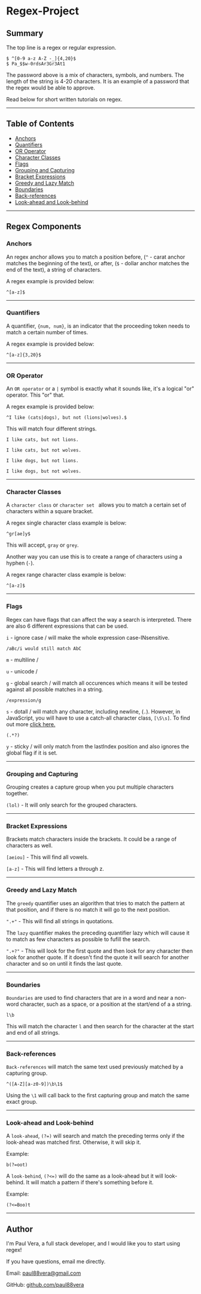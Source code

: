 # Regex-Project

## Summary
The top line is a regex or regular expression.
```
$ ^[0-9 a-z A-Z -_]{4,20}$
$ Pa_$$w-0rdsAr3Gr3At1
```
The password above is a mix of characters, symbols, and numbers. The length of the string is 4-20 characters.
It is an example of a password that the regex would be able to approve.

Read below for short written tutorials on regex.

---

## Table of Contents

- [Anchors](#anchors)
- [Quantifiers](#quantifiers)
- [OR Operator](#or-operator)
- [Character Classes](#character-classes)
- [Flags](#flags)
- [Grouping and Capturing](#grouping-and-capturing)
- [Bracket Expressions](#bracket-expressions)
- [Greedy and Lazy Match](#greedy-and-lazy-match)
- [Boundaries](#boundaries)
- [Back-references](#back-references)
- [Look-ahead and Look-behind](#look-ahead-and-look-behind)

---

## Regex Components

### Anchors
An regex anchor allows you to match a position before, (`^` - carat anchor matches the beginning of the text), or after, (`$` - dollar anchor matches the end of the text), a string of characters.

A regex example is provided below:
```
^[a-z]$
```
---

### Quantifiers
A quantifier, `{num, num}`, is an indicator that the proceeding token needs to match a certain number of times.

A regex example is provided below:
```
^[a-z]{3,20}$
```
---

### OR Operator
An `OR operator` or a `|` symbol is exactly what it sounds like, it's a logical "or" operator. This "or" that.

A regex example is provided below:
```
^I like (cats|dogs), but not (lions|wolves).$
```
This will match four different strings.

`I like cats, but not lions.`

`I like cats, but not wolves.`

`I like dogs, but not lions.`

`I like dogs, but not wolves.`

---

### Character Classes
A `character class` or `character set ` allows you to match a certain set of characters within a square bracket.

A regex single character class example is below:
```
^gr[ae]y$
```
This will accept, `gray` or `grey`.

Another way you can use this is to create a range of characters using a hyphen (`-`).

A regex range character class example is below:
```
^[a-z]$
```
---

### Flags
Regex can have flags that can affect the way a search is interpreted. There are also 6 different expressions that can be used.

`i` - ignore case / will make the whole expression case-INsensitive.

`/aBc/i would still match AbC`

`m` - multiline / 

`u` - unicode / 

`g` - global search / will match all occurences which means it will be tested against all possible matches in a string.

`/expression/g`

`s` - dotall / will match any character, including newline, (`.`). However, in JavaScript, you will have to use a catch-all character class, `[\S\s]`. To find out more [click here.](https://riptutorial.com/regex/example/18156/dotall-modifier)

`(.*?)`

`y` - sticky / will only match from the lastIndex position and also ignores the global flag if it is set.

---

### Grouping and Capturing
Grouping creates a capture group when you put multiple characters together.

`(lol)` - 
It will only search for the grouped characters.

---

### Bracket Expressions
Brackets match characters inside the brackets. It could be a range of characters as well.

`[aeiou]` -
This will find all vowels.

`[a-z]` -
This will find letters a through z.

---

### Greedy and Lazy Match
The `greedy` quantifier uses an algorithm that tries to match the pattern at that position, and if there is no match it will go to the next position.

`".+"` - This will find all strings in quotations.

The `lazy` quantifier makes the preceding quantifier lazy which will cause it to match as few characters as possible to fufill the search.

`".+?"` - This will look for the first quote and then look for any character then look for another quote. If it doesn't find the quote it will search for another character and so on until it finds the last quote.

---

### Boundaries
`Boundaries` are used to find characters that are in a word and near a non-word character, such as a space, or a position at the start/end of a a string.

```
l\b
```
This will match the character `l` and then search for the character at the start and end of all strings.

---

### Back-references
`Back-references` will match the same text used previously matched by a capturing group.

```
^([A-Z][a-z0-9])\b\1$
```
Using the `\1` will call back to the first capturing group and match the same exact group.

---

### Look-ahead and Look-behind
A `look-ahead`, `(?=)` will search and match the preceding terms only if the look-ahead was matched first. Otherwise, it will skip it.

Example:
```
b(?=oot)
```

A `look-behind`, `(?<=)` will do the same as a look-ahead but it will look-behind. It will match a pattern if there's something before it.

Example:
```
(?<=Boo)t
```

---

## Author
I'm Paul Vera, a full stack developer, and I would like you to start using regex!

If you have questions, email me directly.


Email: paul88vera@gmail.com

GitHub: [github.com/paul88vera](https://www.github.com/paul88vera)
